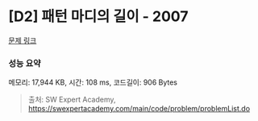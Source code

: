 # [D2] 패턴 마디의 길이 - 2007 

[문제 링크](https://swexpertacademy.com/main/code/problem/problemDetail.do?contestProbId=AV5P1kNKAl8DFAUq) 

### 성능 요약

메모리: 17,944 KB, 시간: 108 ms, 코드길이: 906 Bytes



> 출처: SW Expert Academy, https://swexpertacademy.com/main/code/problem/problemList.do
